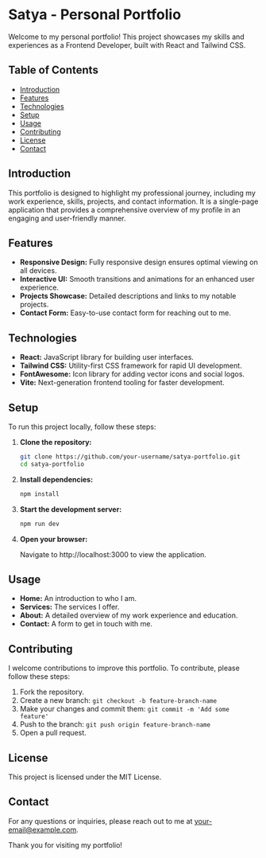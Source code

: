 # Satya - Personal Portfolio

Welcome to my personal portfolio! This project showcases my skills and experiences as a Frontend Developer, built with React and Tailwind CSS.

## Table of Contents

- [Introduction](#introduction)
- [Features](#features)
- [Technologies](#technologies)
- [Setup](#setup)
- [Usage](#usage)
- [Contributing](#contributing)
- [License](#license)
- [Contact](#contact)

## Introduction

This portfolio is designed to highlight my professional journey, including my work experience, skills, projects, and contact information. It is a single-page application that provides a comprehensive overview of my profile in an engaging and user-friendly manner.

## Features

- **Responsive Design:** Fully responsive design ensures optimal viewing on all devices.
- **Interactive UI:** Smooth transitions and animations for an enhanced user experience.
- **Projects Showcase:** Detailed descriptions and links to my notable projects.
- **Contact Form:** Easy-to-use contact form for reaching out to me.

## Technologies

- **React:** JavaScript library for building user interfaces.
- **Tailwind CSS:** Utility-first CSS framework for rapid UI development.
- **FontAwesome:** Icon library for adding vector icons and social logos.
- **Vite:** Next-generation frontend tooling for faster development.

## Setup

To run this project locally, follow these steps:

1. **Clone the repository:**

   ```bash
   git clone https://github.com/your-username/satya-portfolio.git
   cd satya-portfolio

2. **Install dependencies:**

    ```bash
    npm install

3. **Start the development server:**

    ```bash
    npm run dev
    
4. **Open your browser:**

    Navigate to http://localhost:3000 to view the application.

## Usage
- **Home:** An introduction to who I am.
- **Services:** The services I offer.
- **About:** A detailed overview of my work experience and education.
- **Contact:** A form to get in touch with me.



## Contributing
I welcome contributions to improve this portfolio. To contribute, please follow these steps:

1. Fork the repository.
2. Create a new branch: `git checkout -b feature-branch-name`
3. Make your changes and commit them: `git commit -m 'Add some feature'`
4. Push to the branch: `git push origin feature-branch-name`
5. Open a pull request.

## License
This project is licensed under the MIT License.

## Contact
For any questions or inquiries, please reach out to me at your-email@example.com.

Thank you for visiting my portfolio!



  



   
